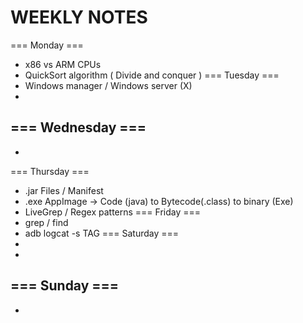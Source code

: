 # WEEKLY NOTES

=== Monday === 
- x86 vs ARM CPUs
- QuickSort algorithm ( Divide and conquer )
=== Tuesday === 
- Windows manager / Windows server (X)
-
=== Wednesday === 
-
-
=== Thursday === 
- .jar Files / Manifest
- .exe AppImage -> Code (java) to Bytecode(.class) to binary (Exe)
- LiveGrep / Regex patterns
=== Friday === 
- grep / find
- adb logcat -s TAG
=== Saturday === 
-
-
=== Sunday === 
-
-
